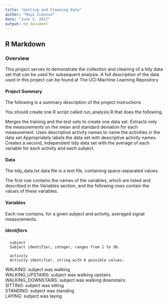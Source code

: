 ```yaml
---
title: "Getting and Cleaning Data"
author: "Maya Ivanova"
date: "June 2, 2017"
output: md_document
---
```




## R Markdown

### Overview

This project serves to demonstrate the collection and cleaning of a tidy data set that can be used for subsequent analysis. A full description of the data used in this project 
can be found at The UCI Machine Learning Repository


#### Project Summary

The following is a summary description of the project instructions

You should create one R script called run_analysis.R that does the following.

Merges the training and the test sets to create one data set.
Extracts only the measurements on the mean and standard deviation for each measurement.
Uses descriptive activity names to name the activities in the data set
Appropriately labels the data set with descriptive activity names.
Creates a second, independent tidy data set with the average of each variable for each activity and each subject.

#### Data 

The tidy_data.txt data file is a text file, containing space-separated values.

The first row contains the names of the variables, which are listed and described in the Variables section, and the following rows contain the values of these variables.

#### Variables

Each row contains, for a given subject and activity, averaged signal measurements.

##### Identifiers

      subject
      Subject identifier, integer, ranges from 1 to 30.

      activity
      Activity identifier, string with 6 possible values:

WALKING: subject was walking<br>
WALKING_UPSTAIRS: subject was walking upstairs<br>
WALKING_DOWNSTAIRS: subject was walking downstairs<br>
SITTING: subject was sitting<br>
STANDING: subject was standing<br>
LAYING: subject was laying



